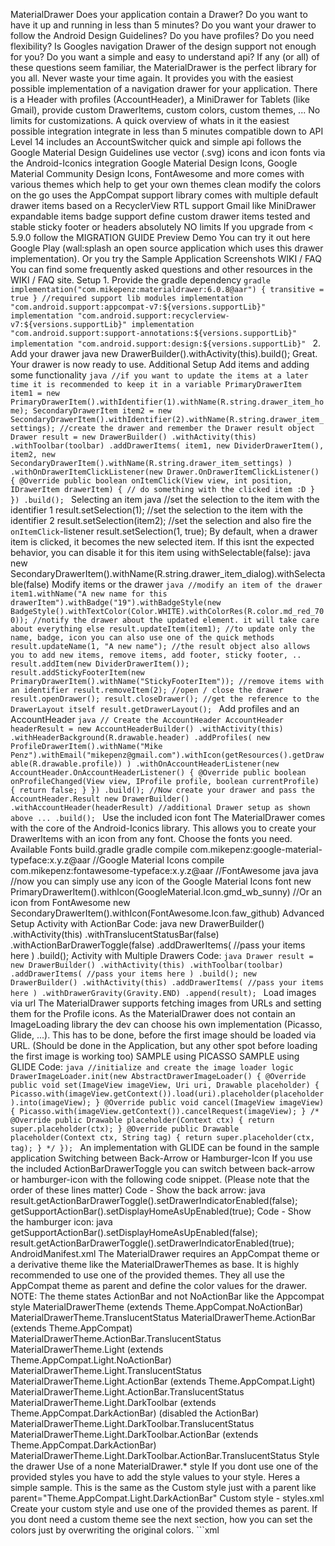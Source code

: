 MaterialDrawer Does your application contain a Drawer? Do you want to have it up and running in less than 5 minutes? Do you want your drawer to follow the Android Design Guidelines? Do you have profiles? Do you need flexibility? Is Googles navigation Drawer of the design support not enough for you? Do you want a simple and easy to understand api? If any (or all) of these questions seem familiar, the MaterialDrawer is the perfect library for you all. Never waste your time again. It provides you with the easiest possible implementation of a navigation drawer for your application. There is a Header with profiles (AccountHeader), a MiniDrawer for Tablets (like Gmail), provide custom DrawerItems, custom colors, custom themes, ... No limits for customizations. A quick overview of whats in it the easiest possible integration integrate in less than 5 minutes compatible down to API Level 14 includes an AccountSwitcher quick and simple api follows the Google Material Design Guidelines use vector (.svg) icons and icon fonts via the Android-Iconics integration Google Material Design Icons, Google Material Community Design Icons, FontAwesome and more comes with various themes which help to get your own themes clean modify the colors on the go uses the AppCompat support library comes with multiple default drawer items based on a RecyclerView RTL support Gmail like MiniDrawer expandable items badge support define custom drawer items tested and stable sticky footer or headers absolutely NO limits If you upgrade from < 5.9.0 follow the MIGRATION GUIDE Preview Demo You can try it out here Google Play (wall:splash an open source application which uses this drawer implementation). Or you try the Sample Application Screenshots WIKI / FAQ You can find some frequently asked questions and other resources in the WIKI / FAQ site. Setup 1. Provide the gradle dependency ```gradle implementation("com.mikepenz:materialdrawer:6.0.8@aar") { transitive = true } //required support lib modules implementation "com.android.support:appcompat-v7:${versions.supportLib}" implementation "com.android.support:recyclerview-v7:${versions.supportLib}" implementation "com.android.support:support-annotations:${versions.supportLib}" implementation "com.android.support:design:${versions.supportLib}" ``` 2. Add your drawer java new DrawerBuilder().withActivity(this).build(); Great. Your drawer is now ready to use. Additional Setup Add items and adding some functionality ```java //if you want to update the items at a later time it is recommended to keep it in a variable PrimaryDrawerItem item1 = new PrimaryDrawerItem().withIdentifier(1).withName(R.string.drawer_item_home); SecondaryDrawerItem item2 = new SecondaryDrawerItem().withIdentifier(2).withName(R.string.drawer_item_settings); //create the drawer and remember the Drawer result object Drawer result = new DrawerBuilder() .withActivity(this) .withToolbar(toolbar) .addDrawerItems( item1, new DividerDrawerItem(), item2, new SecondaryDrawerItem().withName(R.string.drawer_item_settings) ) .withOnDrawerItemClickListener(new Drawer.OnDrawerItemClickListener() { @Override public boolean onItemClick(View view, int position, IDrawerItem drawerItem) { // do something with the clicked item :D } }) .build(); ``` Selecting an item java //set the selection to the item with the identifier 1 result.setSelection(1); //set the selection to the item with the identifier 2 result.setSelection(item2); //set the selection and also fire the `onItemClick`-listener result.setSelection(1, true); By default, when a drawer item is clicked, it becomes the new selected item. If this isnt the expected behavior, you can disable it for this item using withSelectable(false): java new SecondaryDrawerItem().withName(R.string.drawer_item_dialog).withSelectable(false) Modify items or the drawer ```java //modify an item of the drawer item1.withName("A new name for this drawerItem").withBadge("19").withBadgeStyle(new BadgeStyle().withTextColor(Color.WHITE).withColorRes(R.color.md_red_700)); //notify the drawer about the updated element. it will take care about everything else result.updateItem(item1); //to update only the name, badge, icon you can also use one of the quick methods result.updateName(1, "A new name"); //the result object also allows you to add new items, remove items, add footer, sticky footer, .. result.addItem(new DividerDrawerItem()); result.addStickyFooterItem(new PrimaryDrawerItem().withName("StickyFooterItem")); //remove items with an identifier result.removeItem(2); //open / close the drawer result.openDrawer(); result.closeDrawer(); //get the reference to the DrawerLayout itself result.getDrawerLayout(); ``` Add profiles and an AccountHeader ```java // Create the AccountHeader AccountHeader headerResult = new AccountHeaderBuilder() .withActivity(this) .withHeaderBackground(R.drawable.header) .addProfiles( new ProfileDrawerItem().withName("Mike Penz").withEmail("mikepenz@gmail.com").withIcon(getResources().getDrawable(R.drawable.profile)) ) .withOnAccountHeaderListener(new AccountHeader.OnAccountHeaderListener() { @Override public boolean onProfileChanged(View view, IProfile profile, boolean currentProfile) { return false; } }) .build(); //Now create your drawer and pass the AccountHeader.Result new DrawerBuilder() .withAccountHeader(headerResult) //additional Drawer setup as shown above ... .build(); ``` Use the included icon font The MaterialDrawer comes with the core of the Android-Iconics library. This allows you to create your DrawerItems with an icon from any font. Choose the fonts you need. Available Fonts build.gradle gradle compile com.mikepenz:google-material-typeface:x.y.z@aar //Google Material Icons compile com.mikepenz:fontawesome-typeface:x.y.z@aar //FontAwesome java java //now you can simply use any icon of the Google Material Icons font new PrimaryDrawerItem().withIcon(GoogleMaterial.Icon.gmd_wb_sunny) //Or an icon from FontAwesome new SecondaryDrawerItem().withIcon(FontAwesome.Icon.faw_github) Advanced Setup Activity with ActionBar Code: java new DrawerBuilder() .withActivity(this) .withTranslucentStatusBar(false) .withActionBarDrawerToggle(false) .addDrawerItems( //pass your items here ) .build(); Activity with Multiple Drawers Code: ```java Drawer result = new DrawerBuilder() .withActivity(this) .withToolbar(toolbar) .addDrawerItems( //pass your items here ) .build(); new DrawerBuilder() .withActivity(this) .addDrawerItems( //pass your items here ) .withDrawerGravity(Gravity.END) .append(result); ``` Load images via url The MaterialDrawer supports fetching images from URLs and setting them for the Profile icons. As the MaterialDrawer does not contain an ImageLoading library the dev can choose his own implementation (Picasso, Glide, ...). This has to be done, before the first image should be loaded via URL. (Should be done in the Application, but any other spot before loading the first image is working too) SAMPLE using PICASSO SAMPLE using GLIDE Code: ```java //initialize and create the image loader logic DrawerImageLoader.init(new AbstractDrawerImageLoader() { @Override public void set(ImageView imageView, Uri uri, Drawable placeholder) { Picasso.with(imageView.getContext()).load(uri).placeholder(placeholder).into(imageView); } @Override public void cancel(ImageView imageView) { Picasso.with(imageView.getContext()).cancelRequest(imageView); } /* @Override public Drawable placeholder(Context ctx) { return super.placeholder(ctx); } @Override public Drawable placeholder(Context ctx, String tag) { return super.placeholder(ctx, tag); } */ }); ``` An implementation with GLIDE can be found in the sample application Switching between Back-Arrow or Hamburger-Icon If you use the included ActionBarDrawerToggle you can switch between back-arrow or hamburger-icon with the following code snippet. (Please note that the order of these lines matter) Code - Show the back arrow: java result.getActionBarDrawerToggle().setDrawerIndicatorEnabled(false); getSupportActionBar().setDisplayHomeAsUpEnabled(true); Code - Show the hamburger icon: java getSupportActionBar().setDisplayHomeAsUpEnabled(false); result.getActionBarDrawerToggle().setDrawerIndicatorEnabled(true); AndroidManifest.xml The MaterialDrawer requires an AppCompat theme or a derivative theme like the MaterialDrawerThemes as base. It is highly recommended to use one of the provided themes. They all use the AppCompat theme as parent and define the color values for the drawer. NOTE: The theme states ActionBar and not NoActionBar like the Appcompat style MaterialDrawerTheme (extends Theme.AppCompat.NoActionBar) MaterialDrawerTheme.TranslucentStatus MaterialDrawerTheme.ActionBar (extends Theme.AppCompat) MaterialDrawerTheme.ActionBar.TranslucentStatus MaterialDrawerTheme.Light (extends Theme.AppCompat.Light.NoActionBar) MaterialDrawerTheme.Light.TranslucentStatus MaterialDrawerTheme.Light.ActionBar (extends Theme.AppCompat.Light) MaterialDrawerTheme.Light.ActionBar.TranslucentStatus MaterialDrawerTheme.Light.DarkToolbar (extends Theme.AppCompat.DarkActionBar) (disabled the ActionBar) MaterialDrawerTheme.Light.DarkToolbar.TranslucentStatus MaterialDrawerTheme.Light.DarkToolbar.ActionBar (extends Theme.AppCompat.DarkActionBar) MaterialDrawerTheme.Light.DarkToolbar.ActionBar.TranslucentStatus Style the drawer Use of a none MaterialDrawer.* style If you dont use one of the provided styles you have to add the style values to your style. Heres a simple sample. This is the same as the Custom style just with a parent like parent="Theme.AppCompat.Light.DarkActionBar" Custom style - styles.xml Create your custom style and use one of the provided themes as parent. If you dont need a custom theme see the next section, how you can set the colors just by overwriting the original colors. ```xml